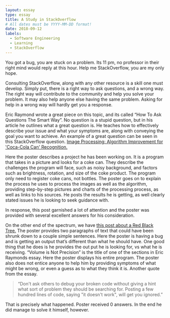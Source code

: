 ```yaml
---
layout: essay
type: essay
title: A Study in StackOverflow
# All dates must be YYYY-MM-DD format!
date: 2018-09-12
labels:
  - Software Engineering
  - Learning
  - StackOverflow
---
```


  You got a bug, you are stuck on a problem. Its 11 pm, no professor in their right mind would reply at this hour. Help me StackOverflow, you are my only hope. 


  Consulting StackOverflow, along with any other resource is a skill one must develop. Simply put, there is a right way to ask questions, and a wrong way. The right way will contribute to the community and help you solve your problem. It may also help anyone else having the same problem. Asking for help in a wrong way will hardly get you a response. 
  
  
  Eric Raymond wrote a great piece on this topic, and its called “How To Ask Questions The Smart Way”. No question is a stupid question, but in his article he outlines what a great question is. He teaches how to effectively describe your issue and what your symptoms are, along with conveying the goal you want to achieve. An example of a great question can be seen in this StackOverflow question. [Image Processing: Algorithm Improvement for 'Coca-Cola Can' Recognition.](https://stackoverflow.com/questions/10168686/image-processing-algorithm-improvement-for-coca-cola-can-recognition?rq=1)
  
  
  Here the poster describes a project he has been working on. It is a program that takes in a picture and looks for a coke can. They describe the challenges the program will face, such as noisy background, and factors such as brightness, rotation, and size of the coke product. The program only need to register coke cans, not bottles. The poster goes on to explain the process he uses to process the images as well as the algorithm, providing step-by-step pictures and charts of the processing process, as well as links to his sources. He posts the results he is getting, as well clearly stated issues he is looking to seek guidance with. 


  In response, this post garnished a lot of attention and the poster was provided with several excellent answers for his consideration.
  
  
  On the other end of the spectrum, we have [this post about a Red Black Tree.](https://stackoverflow.com/questions/17697844/red-black-tree-outputting-strange-order?rq=1) The poster provides two paragraphs of text that could have been shrunk down to a couple simple sentences. Here the poster is having a bug and is getting an output that’s different than what he should have. One good thing that he does is he provides the out put he is looking for, vs what he is receiving. “Volume is Not Precision” is the title of one of the sections in Eric Raymonds essay. Here the poster displays his entire program. The poster also does not entice anyone to help him by providing symptoms of what might be wrong, or even a guess as to what they think it is. Another quote from the essay.
  
  > “Don't ask others to debug your broken code without giving a hint what sort of problem they should be searching for. Posting a few hundred lines of code, saying "it doesn't work", will get you ignored.” 
  
  That is precisely what happened. Poster received 0 answers. In the end he did manage to solve it himself, however.

